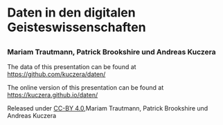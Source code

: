 # Daten in den digitalen Geisteswissenschaften

## 

### Mariam Trautmann, Patrick Brookshire und Andreas Kuczera

The data of this presentation can be found at https://github.com/kuczera/daten/

The online version of this presentation can be found at https://kuczera.github.io/daten/

Released under [CC-BY 4.0](https://creativecommons.org/licenses/by/4.0/),Mariam Trautmann, Patrick Brookshire und Andreas Kuczera

